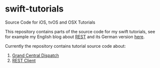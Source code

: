 # swift-tutorials
Source Code for iOS, tvOS and OSX Tutorials

This repository contains parts of the source code for my swift tutorials, see for example
my English blog about [REST](https://caberger.github.io) and its German version
[here](http://www.aberger.at/blog).  

Currently the repository contains tutorial source code about:
1. [Grand Central Dispatch](./grand-central-dispatch)
2. [REST Client](./json) 